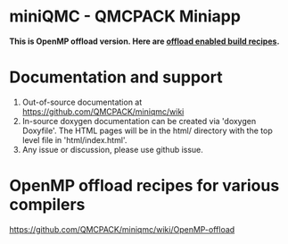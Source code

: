 # miniQMC - QMCPACK Miniapp

**This is OpenMP offload version. Here are [offload enabled build recipes](https://github.com/QMCPACK/miniqmc/wiki/OpenMP-offload#build-recipes).**

# Documentation and support
1. Out-of-source documentation at https://github.com/QMCPACK/miniqmc/wiki
2. In-source doxygen documentation can be created via 'doxygen Doxyfile'. The
HTML pages will be in the html/ directory with the top level file in
'html/index.html'.
3. Any issue or discussion, please use github issue.

# OpenMP offload recipes for various compilers
https://github.com/QMCPACK/miniqmc/wiki/OpenMP-offload
